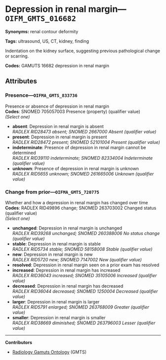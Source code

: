 # Depression in renal margin—`OIFM_GMTS_016682`

**Synonyms:** renal contour deformity

**Tags:** ultrasound, US, CT, kidney, finding

Indentation on the kidney surface, suggesting previous pathological change or scarring.

**Codes:** GAMUTS 16682 depression in renal margin

## Attributes

### Presence—`OIFMA_GMTS_833736`

Presence or absence of depression in renal margin  
**Codes**: SNOMED 705057003 Presence (property) (qualifier value)  
*(Select one)*

- **absent**: Depression in renal margin is absent  
_RADLEX RID28473 absent; SNOMED 2667000 Absent (qualifier value)_
- **present**: Depression in renal margin is present  
_RADLEX RID28472 present; SNOMED 52101004 Present (qualifier value)_
- **indeterminate**: Presence of depression in renal margin cannot be determined  
_RADLEX RID39110 indeterminate; SNOMED 82334004 Indeterminate (qualifier value)_
- **unknown**: Presence of depression in renal margin is unknown  
_RADLEX RID5655 unknown; SNOMED 261665006 Unknown (qualifier value)_

### Change from prior—`OIFMA_GMTS_720775`

Whether and how a depression in renal margin has changed over time  
**Codes**: RADLEX RID49896 change; SNOMED 263703002 Changed status (qualifier value)  
*(Select one)*

- **unchanged**: Depression in renal margin is unchanged  
_RADLEX RID39268 unchanged; SNOMED 260388006 No status change (qualifier value)_
- **stable**: Depression in renal margin is stable  
_RADLEX RID5734 stable; SNOMED 58158008 Stable (qualifier value)_
- **new**: Depression in renal margin is new  
_RADLEX RID5720 new; SNOMED 7147002 New (qualifier value)_
- **resolved**: Depression in renal margin seen on a prior exam has resolved  
- **increased**: Depression in renal margin has increased  
_RADLEX RID36043 increased; SNOMED 35105006 Increased (qualifier value)_
- **decreased**: Depression in renal margin has decreased  
_RADLEX RID36044 decreased; SNOMED 1250004 Decreased (qualifier value)_
- **larger**: Depression in renal margin is larger  
_RADLEX RID5791 enlarged; SNOMED 263768009 Greater (qualifier value)_
- **smaller**: Depression in renal margin is smaller  
_RADLEX RID38669 diminished; SNOMED 263796003 Lesser (qualifier value)_

---

**Contributors**

- [Radiology Gamuts Ontology](https://gamuts.net/) (GMTS)